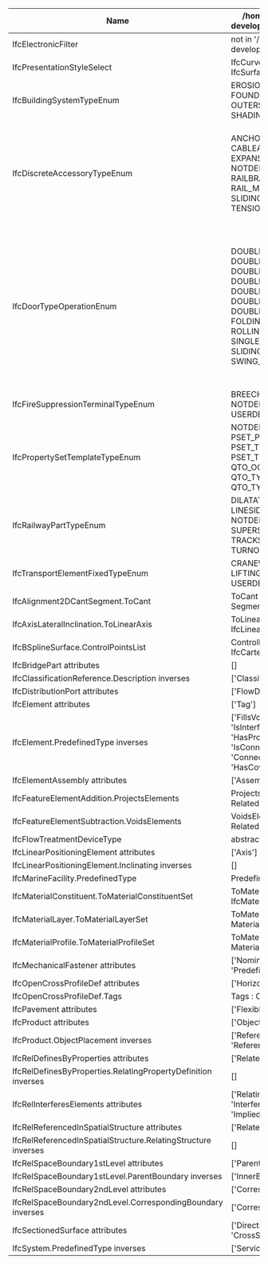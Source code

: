 | Name                                                          | /home/travis/build/buildingSMART/IFC4.3.x-development/reference_schemas/IFC4x3_RC1.exp                                                                                                                                                                                                                                                                                                                                | /home/travis/build/buildingSMART/IFC4.3.x-development/output/HarmonisedUMLmodel.exp                                                                                                                                                                                                                                                                                                                                                                                                                                                                          |
|---------------------------------------------------------------|-----------------------------------------------------------------------------------------------------------------------------------------------------------------------------------------------------------------------------------------------------------------------------------------------------------------------------------------------------------------------------------------------------------------------|--------------------------------------------------------------------------------------------------------------------------------------------------------------------------------------------------------------------------------------------------------------------------------------------------------------------------------------------------------------------------------------------------------------------------------------------------------------------------------------------------------------------------------------------------------------|
| IfcElectronicFilter                                           | not in '/home/travis/build/buildingSMART/IFC4.3.x-development/reference_schemas/IFC4x3_RC1.exp'                                                                                                                                                                                                                                                                                                                       |                                                                                                                                                                                                                                                                                                                                                                                                                                                                                                                                                              |
| IfcPresentationStyleSelect                                    | IfcCurveStyle, IfcFillAreaStyle, IfcNullStyle, IfcSurfaceStyle, IfcTextStyle                                                                                                                                                                                                                                                                                                                                          | IfcCurveStyle, IfcFillAreaStyle, IfcSurfaceStyle, IfcTextStyle                                                                                                                                                                                                                                                                                                                                                                                                                                                                                               |
| IfcBuildingSystemTypeEnum                                     | EROSIONPREVENTION, FENESTRATION, FOUNDATION, LOADBEARING, NOTDEFINED, OUTERSHELL, PRESTRESSING, REINFORCING, SHADING, TRANSPORT, USERDEFINED                                                                                                                                                                                                                                                                          | NOTDEFINED, USERDEFINED                                                                                                                                                                                                                                                                                                                                                                                                                                                                                                                                      |
| IfcDiscreteAccessoryTypeEnum                                  | ANCHORPLATE, BIRDPROTECTION, BRACKET, CABLEARRANGER, ELASTIC_CUSHION, EXPANSION_JOINT_DEVICE, INSULATOR, LOCK, NOTDEFINED, PANEL_STRENGTHENING, RAILBRACE, RAILPAD, RAIL_LUBRICATION, RAIL_MECHANICAL_EQUIPMENT, SHOE, SLIDINGCHAIR, SOUNDABSORPTION, TENSIONINGEQUIPMENT, USERDEFINED                                                                                                                                | ANCHORPLATE, BIRDPROTECTION, BRACKET, CABLEARRANGER, ELASTIC_CUSHION, EXPANSION_JOINT_DEVICE, INSULATOR, LOCK, NOTDEFINED, PANEL_STRENGTHENING, POINTMACHINEMOUNTINGDEVICE, POINT_MACHINE_LOCKING_DEVICE, RAILBRACE, RAILPAD, RAIL_LUBRICATION, RAIL_MECHANICAL_EQUIPMENT, SHOE, SLIDINGCHAIR, SOUNDABSORPTION, TENSIONINGEQUIPMENT, USERDEFINED                                                                                                                                                                                                             |
| IfcDoorTypeOperationEnum                                      | DOUBLE_DOOR_DOUBLE_SWING, DOUBLE_DOOR_FOLDING, DOUBLE_DOOR_SINGLE_SWING, DOUBLE_DOOR_SINGLE_SWING_OPPOSITE_LEFT, DOUBLE_DOOR_SINGLE_SWING_OPPOSITE_RIGHT, DOUBLE_DOOR_SLIDING, DOUBLE_SWING_LEFT, DOUBLE_SWING_RIGHT, FOLDING_TO_LEFT, FOLDING_TO_RIGHT, NOTDEFINED, REVOLVING, ROLLINGUP, SINGLE_SWING_LEFT, SINGLE_SWING_RIGHT, SLIDING_TO_LEFT, SLIDING_TO_RIGHT, SWING_FIXED_LEFT, SWING_FIXED_RIGHT, USERDEFINED | DOUBLE_PANEL_DOUBLE_SWING, DOUBLE_PANEL_FOLDING, DOUBLE_PANEL_LIFTING_VERTICAL, DOUBLE_PANEL_SINGLE_SWING, DOUBLE_PANEL_SINGLE_SWING_OPPOSITE_LEFT, DOUBLE_PANEL_SINGLE_SWING_OPPOSITE_RIGHT, DOUBLE_PANEL_SLIDING, DOUBLE_SWING_LEFT, DOUBLE_SWING_RIGHT, FOLDING_TO_LEFT, FOLDING_TO_RIGHT, LIFTING_HORIZONTAL, LIFTING_VERTICAL_LEFT, LIFTING_VERTICAL_RIGHT, NOTDEFINED, REVOLVING_HORIZONTAL, REVOLVING_VERTICAL, ROLLINGUP, SINGLE_SWING_LEFT, SINGLE_SWING_RIGHT, SLIDING_TO_LEFT, SLIDING_TO_RIGHT, SWING_FIXED_LEFT, SWING_FIXED_RIGHT, USERDEFINED |
| IfcFireSuppressionTerminalTypeEnum                            | BREECHINGINLET, FIREHYDRANT, HOSEREEL, NOTDEFINED, SPRINKLER, SPRINKLERDEFLECTOR, USERDEFINED                                                                                                                                                                                                                                                                                                                         | BREECHINGINLET, FIREHYDRANT, FIREMONITOR, HOSEREEL, NOTDEFINED, SPRINKLER, SPRINKLERDEFLECTOR, USERDEFINED                                                                                                                                                                                                                                                                                                                                                                                                                                                   |
| IfcPropertySetTemplateTypeEnum                                | NOTDEFINED, PSET_OCCURRENCEDRIVEN, PSET_PERFORMANCEDRIVEN, PSET_TYPEDRIVENONLY, PSET_TYPEDRIVENOVERRIDE, QTO_OCCURRENCEDRIVEN, QTO_TYPEDRIVENONLY, QTO_TYPEDRIVENOVERRIDE                                                                                                                                                                                                                                             | PSET_OCCURRENCEDRIVEN, PSET_PERFORMANCEDRIVEN, PSET_TYPEDRIVENONLY, PSET_TYPEDRIVENOVERRIDE, QTO_OCCURRENCEDRIVEN, QTO_TYPEDRIVENONLY, QTO_TYPEDRIVENOVERRIDE                                                                                                                                                                                                                                                                                                                                                                                                |
| IfcRailwayPartTypeEnum                                        | DILATATIONSUPERSTRUCTURE, LINESIDESTRUCTURE, LINESIDESTRUCTUREPART, NOTDEFINED, PLAINTRACKSUPESTRUCTURE, SUPERSTRUCTURE, TRACKSTRUCTURE, TRACKSTRUCTUREPART, TURNOUTSUPERSTRUCTURE, USERDEFINED                                                                                                                                                                                                                       | DILATATIONSUPERSTRUCTURE, LINESIDESTRUCTURE, LINESIDESTRUCTUREPART, NOTDEFINED, PLAINTRACKSUPESTRUCTURE, SUBSTRUCTURE, SUPERSTRUCTURE, TRACKSTRUCTURE, TRACKSTRUCTUREPART, TURNOUTSUPERSTRUCTURE, USERDEFINED                                                                                                                                                                                                                                                                                                                                                |
| IfcTransportElementFixedTypeEnum                              | CRANEWAY, ELEVATOR, ESCALATOR, LIFTINGGEAR, MOVINGWALKWAY, NOTDEFINED, USERDEFINED                                                                                                                                                                                                                                                                                                                                    | CRANEWAY, ELEVATOR, ESCALATOR, HAULINGGEAR, LIFTINGGEAR, MOVINGWALKWAY, NOTDEFINED, STRUCTURE, USERDEFINED                                                                                                                                                                                                                                                                                                                                                                                                                                                   |
| IfcAlignment2DCantSegment.ToCant                              | ToCant : SET [1:1] OF IfcAlignment2DCant FOR Segments                                                                                                                                                                                                                                                                                                                                                                 | ToCant :   OF IfcAlignment2DCant FOR Segments                                                                                                                                                                                                                                                                                                                                                                                                                                                                                                                |
| IfcAxisLateralInclination.ToLinearAxis                        | ToLinearAxis : SET [1:1] OF IfcLinearAxisWithInclination FOR Inclinating                                                                                                                                                                                                                                                                                                                                              | ToLinearAxis :   OF IfcLinearAxisWithInclination FOR Inclinating                                                                                                                                                                                                                                                                                                                                                                                                                                                                                             |
| IfcBSplineSurface.ControlPointsList                           | ControlPointsList : list[2:?] of list[2:?] of IfcCartesianPoint                                                                                                                                                                                                                                                                                                                                                       | ControlPointsList : list[2:?] of IfcCartesianPoint                                                                                                                                                                                                                                                                                                                                                                                                                                                                                                           |
| IfcBridgePart attributes                                      | []                                                                                                                                                                                                                                                                                                                                                                                                                    | ['PredefinedType']                                                                                                                                                                                                                                                                                                                                                                                                                                                                                                                                           |
| IfcClassificationReference.Description inverses               | ['ClassificationRefForObjects', 'HasReferences']                                                                                                                                                                                                                                                                                                                                                                      | ['HasReferences', 'ClassificationRefForObjects']                                                                                                                                                                                                                                                                                                                                                                                                                                                                                                             |
| IfcDistributionPort attributes                                | ['FlowDirection', 'PredefinedType', 'SystemType']                                                                                                                                                                                                                                                                                                                                                                     | ['FlowDirection', 'PredefinedType']                                                                                                                                                                                                                                                                                                                                                                                                                                                                                                                          |
| IfcElement attributes                                         | ['Tag']                                                                                                                                                                                                                                                                                                                                                                                                               | []                                                                                                                                                                                                                                                                                                                                                                                                                                                                                                                                                           |
| IfcElement.PredefinedType inverses                            | ['FillsVoids', 'ConnectedTo', 'IsInterferedByElements', 'InterferesElements', 'HasProjections', 'HasOpenings', 'IsConnectionRealization', 'ProvidesBoundaries', 'ConnectedFrom', 'ContainedInStructure', 'HasCoverings']                                                                                                                                                                                              | ['FillsVoids', 'ConnectedTo', 'HasProjections', 'HasOpenings', 'IsConnectionRealization', 'ProvidesBoundaries', 'ConnectedFrom', 'ContainedInStructure', 'HasCoverings']                                                                                                                                                                                                                                                                                                                                                                                     |
| IfcElementAssembly attributes                                 | ['AssemblyPlace', 'PredefinedType']                                                                                                                                                                                                                                                                                                                                                                                   | ['PredefinedType', 'AssemblyPlace']                                                                                                                                                                                                                                                                                                                                                                                                                                                                                                                          |
| IfcFeatureElementAddition.ProjectsElements                    | ProjectsElements :   OF IfcRelProjectsElement FOR RelatedFeatureElement                                                                                                                                                                                                                                                                                                                                               | ProjectsElements : SET [0:1] OF IfcRelProjectsElement FOR RelatedFeatureElement                                                                                                                                                                                                                                                                                                                                                                                                                                                                              |
| IfcFeatureElementSubtraction.VoidsElements                    | VoidsElements :   OF IfcRelVoidsElement FOR RelatedOpeningElement                                                                                                                                                                                                                                                                                                                                                     | VoidsElements : SET [0:1] OF IfcRelVoidsElement FOR RelatedOpeningElement                                                                                                                                                                                                                                                                                                                                                                                                                                                                                    |
| IfcFlowTreatmentDeviceType                                    | abstract                                                                                                                                                                                                                                                                                                                                                                                                              | not abstract                                                                                                                                                                                                                                                                                                                                                                                                                                                                                                                                                 |
| IfcLinearPositioningElement attributes                        | ['Axis']                                                                                                                                                                                                                                                                                                                                                                                                              | []                                                                                                                                                                                                                                                                                                                                                                                                                                                                                                                                                           |
| IfcLinearPositioningElement.Inclinating inverses              | []                                                                                                                                                                                                                                                                                                                                                                                                                    | ['Axis']                                                                                                                                                                                                                                                                                                                                                                                                                                                                                                                                                     |
| IfcMarineFacility.PredefinedType                              | PredefinedType : IfcMarineFacilityTypeEnum                                                                                                                                                                                                                                                                                                                                                                            | PredefinedType : IfcMarinefacilitytypeenum                                                                                                                                                                                                                                                                                                                                                                                                                                                                                                                   |
| IfcMaterialConstituent.ToMaterialConstituentSet               | ToMaterialConstituentSet :   OF IfcMaterialConstituentSet FOR MaterialConstituents                                                                                                                                                                                                                                                                                                                                    | ToMaterialConstituentSet : SET [0:1] OF IfcMaterialConstituentSet FOR MaterialConstituents                                                                                                                                                                                                                                                                                                                                                                                                                                                                   |
| IfcMaterialLayer.ToMaterialLayerSet                           | ToMaterialLayerSet :   OF IfcMaterialLayerSet FOR MaterialLayers                                                                                                                                                                                                                                                                                                                                                      | ToMaterialLayerSet : SET [0:1] OF IfcMaterialLayerSet FOR MaterialLayers                                                                                                                                                                                                                                                                                                                                                                                                                                                                                     |
| IfcMaterialProfile.ToMaterialProfileSet                       | ToMaterialProfileSet :   OF IfcMaterialProfileSet FOR MaterialProfiles                                                                                                                                                                                                                                                                                                                                                | ToMaterialProfileSet : SET [0:1] OF IfcMaterialProfileSet FOR MaterialProfiles                                                                                                                                                                                                                                                                                                                                                                                                                                                                               |
| IfcMechanicalFastener attributes                              | ['NominalDiameter', 'NominalLength', 'PredefinedType']                                                                                                                                                                                                                                                                                                                                                                | ['PredefinedType', 'NominalDiameter', 'NominalLength']                                                                                                                                                                                                                                                                                                                                                                                                                                                                                                       |
| IfcOpenCrossProfileDef attributes                             | ['HorizontalWidths', 'Widths', 'Slopes', 'Tags']                                                                                                                                                                                                                                                                                                                                                                      | ['HorizontalWidths', 'Slopes', 'Tags', 'Widths']                                                                                                                                                                                                                                                                                                                                                                                                                                                                                                             |
| IfcOpenCrossProfileDef.Tags                                   | Tags : OPTIONAL list[2:?] of IfcLabel                                                                                                                                                                                                                                                                                                                                                                                 | Tags : list[2:?] of IfcLabel                                                                                                                                                                                                                                                                                                                                                                                                                                                                                                                                 |
| IfcPavement attributes                                        | ['Flexible']                                                                                                                                                                                                                                                                                                                                                                                                          | ['Flexible', 'PredefinedType']                                                                                                                                                                                                                                                                                                                                                                                                                                                                                                                               |
| IfcProduct attributes                                         | ['ObjectPlacement', 'Representation']                                                                                                                                                                                                                                                                                                                                                                                 | ['ObjectPlacement']                                                                                                                                                                                                                                                                                                                                                                                                                                                                                                                                          |
| IfcProduct.ObjectPlacement inverses                           | ['ReferencedBy', 'PositionedRelativeTo', 'ReferencedInStructures']                                                                                                                                                                                                                                                                                                                                                    | ['Representation', 'ReferencedBy', 'PositionedRelativeTo', 'ReferencedInStructures']                                                                                                                                                                                                                                                                                                                                                                                                                                                                         |
| IfcRelDefinesByProperties attributes                          | ['RelatedObjects', 'RelatingPropertyDefinition']                                                                                                                                                                                                                                                                                                                                                                      | ['RelatingPropertyDefinition']                                                                                                                                                                                                                                                                                                                                                                                                                                                                                                                               |
| IfcRelDefinesByProperties.RelatingPropertyDefinition inverses | []                                                                                                                                                                                                                                                                                                                                                                                                                    | ['RelatedObjects']                                                                                                                                                                                                                                                                                                                                                                                                                                                                                                                                           |
| IfcRelInterferesElements attributes                           | ['RelatingElement', 'RelatedElement', 'InterferenceGeometry', 'InterferenceType', 'ImpliedOrder']                                                                                                                                                                                                                                                                                                                     | ['RelatedElement', 'RelatingElement', 'InterferenceGeometry', 'InterferenceType', 'ImpliedOrder']                                                                                                                                                                                                                                                                                                                                                                                                                                                            |
| IfcRelReferencedInSpatialStructure attributes                 | ['RelatedElements', 'RelatingStructure']                                                                                                                                                                                                                                                                                                                                                                              | ['RelatingStructure']                                                                                                                                                                                                                                                                                                                                                                                                                                                                                                                                        |
| IfcRelReferencedInSpatialStructure.RelatingStructure inverses | []                                                                                                                                                                                                                                                                                                                                                                                                                    | ['RelatedElements']                                                                                                                                                                                                                                                                                                                                                                                                                                                                                                                                          |
| IfcRelSpaceBoundary1stLevel attributes                        | ['ParentBoundary']                                                                                                                                                                                                                                                                                                                                                                                                    | ['InnerBoundaries', 'ParentBoundary']                                                                                                                                                                                                                                                                                                                                                                                                                                                                                                                        |
| IfcRelSpaceBoundary1stLevel.ParentBoundary inverses           | ['InnerBoundaries']                                                                                                                                                                                                                                                                                                                                                                                                   | []                                                                                                                                                                                                                                                                                                                                                                                                                                                                                                                                                           |
| IfcRelSpaceBoundary2ndLevel attributes                        | ['CorrespondingBoundary']                                                                                                                                                                                                                                                                                                                                                                                             | ['CorrespondingBoundary', 'Corresponds']                                                                                                                                                                                                                                                                                                                                                                                                                                                                                                                     |
| IfcRelSpaceBoundary2ndLevel.CorrespondingBoundary inverses    | ['Corresponds']                                                                                                                                                                                                                                                                                                                                                                                                       | []                                                                                                                                                                                                                                                                                                                                                                                                                                                                                                                                                           |
| IfcSectionedSurface attributes                                | ['Directrix', 'CrossSectionPositions', 'CrossSections', 'FixedAxisVertical']                                                                                                                                                                                                                                                                                                                                          | ['CrossSectionPositions', 'CrossSections', 'Directrix', 'FixedAxisVertical']                                                                                                                                                                                                                                                                                                                                                                                                                                                                                 |
| IfcSystem.PredefinedType inverses                             | ['ServicesBuildings', 'ServicesFacilities']                                                                                                                                                                                                                                                                                                                                                                           | ['ServicesFacilities', 'ServicesBuildings']                                                                                                                                                                                                                                                                                                                                                                                                                                                                                                                  |